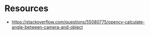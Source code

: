 # Resources

- https://stackoverflow.com/questions/55080775/opencv-calculate-angle-between-camera-and-object
